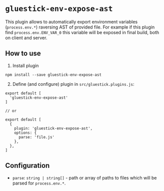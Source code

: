 # `gluestick-env-expose-ast`
This plugin allows to automatically export environment variables (`process.env.*`) raversing AST of provided file.
For example if this plugin find `process.env.ENV_VAR_0` this variable will be exposed
in final build, both on client and server.

## How to use
1. Install plugin
```
npm install --save gluestick-env-expose-ast
```
2. Define (and configure) plugin in `src/gluestick.plugins.js`:
```
export default [
  'gluestick-env-expose-ast'
]

// or

export default [
  {
    plugin: 'gluestick-env-expose-ast',
    options: {
      parse: 'file.js'
    },
  },
]
```

## Configuration
- `parse`: `string | string[]` - path or array of paths to files which will be parsed for `process.env.*`.
